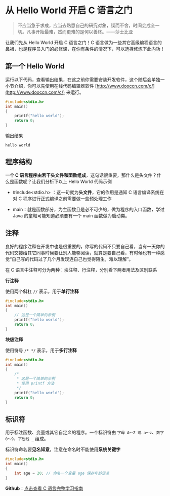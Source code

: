# 从 Hello World 开启 C 语言之门

> 不应当急于求成，应当去熟悉自己的研究对象，锲而不舍，时间会成全一切。凡事开始最难，然而更难的是何以善终。——莎士比亚

让我们先从 Hello World 开启 C 语言之门！C 语言做为一些其它高级编程语言的鼻祖，也是程序员入门的必修课，在你有条件的情况下，可以选择修炼下此内功！

## 第一个 Hello World

运行以下代码，查看输出结果，在这之前你需要安装开发软件，这个随后会单独一小节介绍，你可以先使用在线代码编辑器软件 [http://www.dooccn.com/c/](http://www.dooccn.com/c/) 来运行。

```c
#include<stdio.h> 
int main()
{
    printf("hello world");
    return 0; 
}
```

输出结果

```
hello world
```

## 程序结构

**一个 C 语言程序由若干头文件和函数组成**，这句话很重要，那什么是头文件？什么是函数呢？让我们分析下以上 Hello World 代码示例

* #include<stdio.h> ：这一句就为**头文件**，它的作用是通知 C 语言编译系统在对 C 程序进行正式编译之前需要做一些预处理工作

* main：就是函数部分，为主函数且是必不可少的，做为程序的入口函数，学过 Java 的童鞋可能知道必须要有一个 main 函数做为启动类。

## 注释

良好的程序注释在开发中也是很重要的，你写的代码不只要自己看，当有一天你的代码交接给其它同事时候要让别人能够阅读，就算是要自己看，有时候也有一种感觉“自己写的代码过了几个月发现连自己也觉得陌生，难以理解”。

在 C 语言中注释可分为两种：块注释、行注释，分别看下两者用法及区别联系

**行注释**

使用两个斜杠 ```//``` 表示，用于**单行注释**

```c
#include<stdio.h> 
int main()
{
    // 这是一个简单的示例
    printf("hello world");
    return 0; 
}
```

**块级注释**

使用符号 ```/* */``` 表示，用于**多行注释**

```c
#include<stdio.h> 
int main()
{
    /*
     * 这是一个简单的示例
     * 使用 printf 方法
     */
    printf("hello world");
    return 0; 
}
```

## 标识符

用于标注函数、变量或其它自定义的程序。一个标识符由 ```字母 A～Z 或 a～z```、```数字 0～9```、```下划线 _``` 组成。

标识符命名要**见名知意**，注意在命名时不能使用**系统关键字**

```c
#include<stdio.h> 
int main()
{
    int age = 20; // 命名一个变量 age 保存年龄信息
}
```

**Github**：[点击查看 C 语言完整学习指南](https://github.com/Q-Angelo/C-Guide)